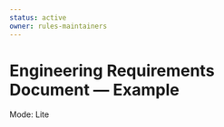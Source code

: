```yaml
---
status: active
owner: rules-maintainers
---
```

# Engineering Requirements Document — Example
Mode: Lite

